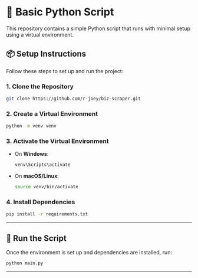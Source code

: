 # 🐍 Basic Python Script

This repository contains a simple Python script that runs with minimal setup using a virtual environment.

## 📦 Setup Instructions

Follow these steps to set up and run the project:

### 1. Clone the Repository

```bash
git clone https://github.com/r-joey/biz-scraper.git 
```

### 2. Create a Virtual Environment

```bash
python -m venv venv
```

### 3. Activate the Virtual Environment

- On **Windows**:
  ```bash
  venv\Scripts\activate
  ```

- On **macOS/Linux**:
  ```bash
  source venv/bin/activate
  ```

### 4. Install Dependencies

```bash
pip install -r requirements.txt
```

---

## 🚀 Run the Script

Once the environment is set up and dependencies are installed, run:

```bash
python main.py
```

--- 
